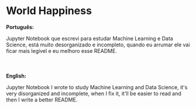 # World Happiness

**Português:**

Jupyter Notebook que escrevi para estudar Machine Learning e Data Science, está muito desorganizado e incompleto, quando eu arrumar ele vai ficar mais legível e eu melhoro esse README.
\
\
\
\
**English:**

Jupyter Notebook I wrote to study Machine Learning and Data Science, it's very disorganized and incomplete, when I fix it, it'll be easier to read and then I write a better README.
